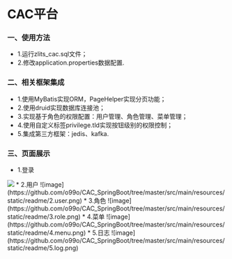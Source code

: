 # CAC平台
### 一、使用方法
* 1.运行zlits_cac.sql文件；
* 2.修改application.properties数据配置.

### 二、相关框架集成
* 1.使用MyBatis实现ORM，PageHelper实现分页功能；
* 2.使用druid实现数据库连接池；
* 3.实现基于角色的权限配置：用户管理、角色管理、菜单管理；
* 4.使用自定义标签privilege.tld实现按钮级别的权限控制；
* 5.集成第三方框架：jedis、kafka.

### 三、页面展示
* 1.登录
<img src="https://github.com/o99o/CAC_SpringBoot/tree/master/src/main/resources/static/readme/1.login.png" />
* 2.用户
![image](https://github.com/o99o/CAC_SpringBoot/tree/master/src/main/resources/static/readme/2.user.png)
* 3.角色
![image](https://github.com/o99o/CAC_SpringBoot/tree/master/src/main/resources/static/readme/3.role.png)
* 4.菜单
![image](https://github.com/o99o/CAC_SpringBoot/tree/master/src/main/resources/static/readme/4.menu.png)
* 5.日志
![image](https://github.com/o99o/CAC_SpringBoot/tree/master/src/main/resources/static/readme/5.log.png)
